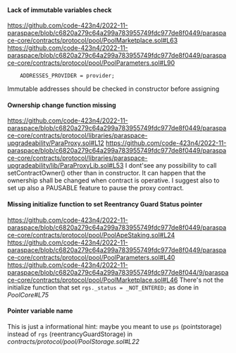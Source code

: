 #### Lack of immutable variables check 
https://github.com/code-423n4/2022-11-paraspace/blob/c6820a279c64a299a783955749fdc977de8f0449/paraspace-core/contracts/protocol/pool/PoolMarketplace.sol#L63
https://github.com/code-423n4/2022-11-paraspace/blob/c6820a279c64a299a783955749fdc977de8f0449/paraspace-core/contracts/protocol/pool/PoolParameters.sol#L90

        ADDRESSES_PROVIDER = provider;
Immutable addresses should be checked in constructor before assigning 

#### Ownership change function missing
https://github.com/code-423n4/2022-11-paraspace/blob/c6820a279c64a299a783955749fdc977de8f0449/paraspace-core/contracts/protocol/libraries/paraspace-upgradeability/ParaProxy.sol#L12
https://github.com/code-423n4/2022-11-paraspace/blob/c6820a279c64a299a783955749fdc977de8f0449/paraspace-core/contracts/protocol/libraries/paraspace-upgradeability/lib/ParaProxyLib.sol#L53
I dont'see any possibility to call setContractOwner() other than in constructor. It can happen that the ownership shall be changed when contract is operative.
I suggest also to set up also a PAUSABLE feature to pause the proxy contract.

#### Missing initialize function to set Reentrancy Guard Status pointer 
https://github.com/code-423n4/2022-11-paraspace/blob/c6820a279c64a299a783955749fdc977de8f0449/paraspace-core/contracts/protocol/pool/PoolApeStaking.sol#L24
https://github.com/code-423n4/2022-11-paraspace/blob/c6820a279c64a299a783955749fdc977de8f0449/paraspace-core/contracts/protocol/pool/PoolParameters.sol#L40
https://github.com/code-423n4/2022-11-paraspace/blob/c6820a279c64a299a783955749fdc977de8f044/9/paraspace-core/contracts/protocol/pool/PoolMarketplace.sol#L46
There's not the initialize function that set `rgs._status = _NOT_ENTERED;` as done in *PoolCore#L75*

#### Pointer variable name
This is just a informational hint: maybe you meant to use `ps` (pointstorage) instead of `rgs` (reentrancyGuardStorage) in *contracts/protocol/pool/PoolStorage.sol#L22*

